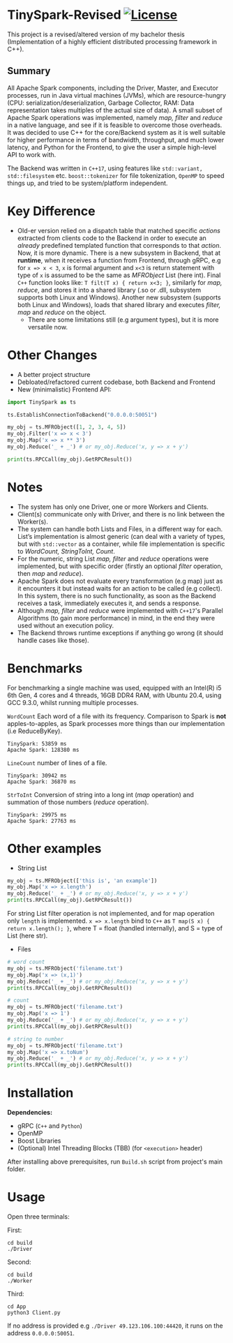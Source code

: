 # TinySpark-Revised	[![License](https://img.shields.io/badge/License-MIT-green.svg)](https://github.com/tonyspan/TinySpark-Revised/blob/master/LICENSE)

This project is a revised/altered version of my bachelor thesis (Implementation of a highly efficient distributed processing framework in C++).

## Summary

All Apache Spark components, including the Driver, Master, and Executor processes, run in Java virtual machines (JVMs), which are resource-hungry (CPU: serialization/deserialization, Garbage Collector, RAM: Data representation takes multiples of the actual size of data). A small subset of Apache Spark operations was implemented, namely *map, filter* and *reduce* in a native language, and see if it is feasible to overcome those overheads. It was decided to use C++ for the core/Backend system as it is well suitable for higher performance in terms of bandwidth, throughput, and much lower latency, and Python for the Frontend, to give the user a simple high-level API to work with.

The Backend was written in `C++17`, using features like `std::variant, std::filesystem` etc. `boost::tokenizer` for file tokenization, `OpenMP` to speed things up, and tried to be system/platform independent.

# Key Difference
* Old-er version relied on a dispatch table that matched specific *actions* extracted from clients code to the Backend in order to execute an *already* predefined templated function that corresponds to that *action*. Now, it is more dynamic. There is a new subsystem in Backend, that at **runtime**, when it receives a function from Frontend, through gRPC, e.g for `x => x < 3`, `x` is formal argument and `x<3` is return statement with type of `x` is assumed to be the same as *MFRObject* List (here int). Final `C++` function looks like: ```T filt(T x) { return x<3; }```, similarly for *map, reduce*, and stores it into a shared library (.so or .dll, subsystem supports both Linux and Windows). Another new subsystem (supports both Linux and Windows), loads that shared library and executes *filter, map* and *reduce* on the object.
	* There are some limitations still (e.g argument types), but it is more versatile now.

# Other Changes
* A better project structure
* Debloated/refactored current codebase, both Backend and Frontend
* New (minimalistic) Frontend API:

```python
import TinySpark as ts

ts.EstablishConnectionToBackend("0.0.0.0:50051")

my_obj = ts.MFRObject([1, 2, 3, 4, 5])
my_obj.Filter('x => x < 3')
my_obj.Map('x => x ** 3')
my_obj.Reduce('_ + _') # or my_obj.Reduce('x, y => x + y')

print(ts.RPCCall(my_obj).GetRPCResult())
```

# Notes
* The system has only one Driver, one or more Workers and Clients.
* Client(s) communicate only with Driver, and there is no link between the Worker(s).
* The system can handle both Lists and Files, in a different way for each. List’s implementation is almost generic (can deal with a variety of types, but with `std::vector` as a container, while file implementation is specific to *WordCount, StringToInt, Count*.
* For the numeric, string List *map, filter* and *reduce* operations were implemented, but with specific order (firstly an optional *filter* operation, then *map* and *reduce*).
* Apache Spark does not evaluate every transformation (e.g map) just as it encounters it but instead waits for an action to be called (e.g collect). In this system, there is no such functionality, as soon as the Backend receives a task, immediately executes it, and sends a response.
* Although *map, filter* and *reduce* were implemented with `C++17`'s Parallel Algorithms (to gain more performance) in mind, in the end they were used without an execution policy.
* The Backend throws runtime exceptions if anything go wrong (it should handle cases like those).

# Benchmarks
For benchmarking a single machine was used, equipped with an Intel(R) i5 6th Gen, 4 cores and 4 threads, 16GB DDR4 RAM, with Ubuntu 20.4, using GCC 9.3.0, whilst running multiple processes.

`WordCount` Each word of a file with its frequency. Comparison to Spark is **not** apples-to-apples, as Spark processes more things than our implementation (i.e ReduceByKey).
```
TinySpark: 53859 ms
Apache Spark: 128380 ms
```
`LineCount` number of lines of a file.
```
TinySpark: 30942 ms
Apache Spark: 36870 ms
```
`StrToInt` Conversion of string into a long int (*map* operation) and summation of those numbers (*reduce* operation).
```
TinySpark: 29975 ms
Apache Spark: 27763 ms
```
# Other examples
* String List

```python
my_obj = ts.MFRObject(['this is', 'an example'])
my_obj.Map('x => x.length')
my_obj.Reduce('_ + _') # or my_obj.Reduce('x, y => x + y')
print(ts.RPCCall(my_obj).GetRPCResult())
```
For string List filter operation is not implemented, and for map operation only `length` is implemented. `x => x.length` bind to `C++` as `T map(S x) { return x.length(); }`, where T = float (handled internally), and S = type of List (here str).

* Files

```python
# word count
my_obj = ts.MFRObject('filename.txt')
my_obj.Map('x => (x,1)')
my_obj.Reduce('_ + _') # or my_obj.Reduce('x, y => x + y')
print(ts.RPCCall(my_obj).GetRPCResult())

# count
my_obj = ts.MFRObject('filename.txt')
my_obj.Map('x => 1')
my_obj.Reduce('_ + _') # or my_obj.Reduce('x, y => x + y')
print(ts.RPCCall(my_obj).GetRPCResult())

# string to number
my_obj = ts.MFRObject('filename.txt')
my_obj.Map('x => x.toNum')
my_obj.Reduce('_ + _') # or my_obj.Reduce('x, y => x + y')
print(ts.RPCCall(my_obj).GetRPCResult())
```

# Installation
**Dependencies:**
* gRPC (`C++` and `Python`)
* OpenMP
* Boost Libraries
* (Optional) Intel Threading Blocks (TBB) (for `<execution>` header)

After installing above prerequisites, run `Build.sh` script from project's main folder.

# Usage
Open three terminals:

First:
```
cd build
./Driver
```
Second:
```
cd build
./Worker
```
Third:
```
cd App
python3 Client.py
```
If no address is provided e.g `./Driver 49.123.106.100:44420`, it runs on the address `0.0.0.0:50051`.